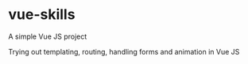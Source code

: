 # vue-skills
A simple Vue JS project

Trying out templating, routing, handling forms and animation in Vue JS
